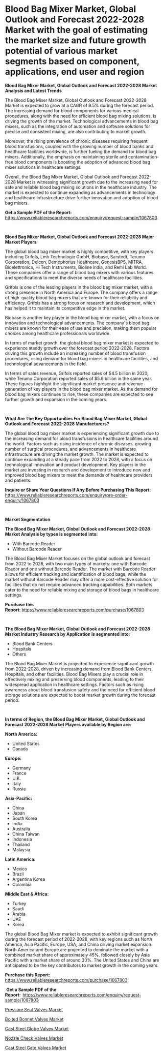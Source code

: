 <p><h1>Blood Bag Mixer Market, Global Outlook and Forecast 2022-2028 Market with the goal of estimating the market size and future growth potential of various market segments based on component, applications, end user and region</h1></p><p><strong>Blood Bag Mixer Market, Global Outlook and Forecast 2022-2028 Market Analysis and Latest Trends</strong></p>
<p><p>The Blood Bag Mixer Market, Global Outlook and Forecast 2022-2028 Market is expected to grow at a CAGR of 9.5% during the forecast period. The increasing demand for blood components for various medical procedures, along with the need for efficient blood bag mixing solutions, is driving the growth of the market. Technological advancements in blood bag mixers, such as the integration of automation and software solutions for precise and consistent mixing, are also contributing to market growth.</p><p>Moreover, the rising prevalence of chronic diseases requiring frequent blood transfusions, coupled with the growing number of blood banks and healthcare facilities worldwide, is further fueling the demand for blood bag mixers. Additionally, the emphasis on maintaining sterile and contamination-free blood components is boosting the adoption of advanced blood bag mixer solutions in healthcare settings.</p><p>Overall, the Blood Bag Mixer Market, Global Outlook and Forecast 2022-2028 Market is witnessing significant growth due to the increasing need for safe and reliable blood bag mixing solutions in the healthcare industry. The market is expected to continue expanding as advancements in technology and healthcare infrastructure drive further innovation and adoption of blood bag mixers.</p></p>
<p><strong>Get a Sample PDF of the Report:&nbsp;</strong> <a href="https://www.reliableresearchreports.com/enquiry/request-sample/1067803">https://www.reliableresearchreports.com/enquiry/request-sample/1067803</a></p>
<p>&nbsp;</p>
<p><strong>Blood Bag Mixer Market, Global Outlook and Forecast 2022-2028 Major Market Players</strong></p>
<p><p>The global blood bag mixer market is highly competitive, with key players including Grifols, Lmb Technologie GmbH, Biobase, Sarstedt, Terumo Corporation, Delcon, Demophorius Healthcare, GenesisBPS, MITRA, Bioelettronica, Hi Tech Instruments, Bioline India, and Remi Lab World. These companies offer a range of blood bag mixers with various features and specifications to meet the diverse needs of healthcare facilities.</p><p>Grifols is one of the leading players in the blood bag mixer market, with a strong presence in North America and Europe. The company offers a range of high-quality blood bag mixers that are known for their reliability and efficiency. Grifols has a strong focus on research and development, which has helped it to maintain its competitive edge in the market.</p><p>Biobase is another key player in the blood bag mixer market, with a focus on innovation and technological advancements. The company's blood bag mixers are known for their ease of use and precision, making them popular choices among healthcare professionals worldwide.</p><p>In terms of market growth, the global blood bag mixer market is expected to experience steady growth over the forecast period 2022-2028. Factors driving this growth include an increasing number of blood transfusion procedures, rising demand for blood bag mixers in healthcare facilities, and technological advancements in the field.</p><p>In terms of sales revenue, Grifols reported sales of $4.5 billion in 2020, while Terumo Corporation reported sales of $5.6 billion in the same year. These figures highlight the significant market presence and revenue generation of key players in the blood bag mixer market. As the demand for blood bag mixers continues to rise, these companies are expected to see further growth and expansion in the coming years.</p></p>
<p>&nbsp;</p>
<p><strong>What Are The Key Opportunities For Blood Bag Mixer Market, Global Outlook and Forecast 2022-2028 Manufacturers?</strong></p>
<p><p>The global blood bag mixer market is experiencing significant growth due to the increasing demand for blood transfusions in healthcare facilities around the world. Factors such as rising incidence of chronic diseases, growing number of surgical procedures, and advancements in healthcare infrastructure are driving the market growth. The market is expected to continue expanding at a steady pace from 2022 to 2028, with a focus on technological innovation and product development. Key players in the market are investing in research and development to introduce new and improved blood bag mixers to meet the demands of healthcare providers and patients.</p></p>
<p><strong>Inquire or Share Your Questions If Any Before Purchasing This Report:</strong> <a href="https://www.reliableresearchreports.com/enquiry/pre-order-enquiry/1067803">https://www.reliableresearchreports.com/enquiry/pre-order-enquiry/1067803</a></p>
<p>&nbsp;</p>
<p><strong>Market Segmentation</strong></p>
<p><strong>The Blood Bag Mixer Market, Global Outlook and Forecast 2022-2028 Market Analysis by types is segmented into:</strong></p>
<p><ul><li>With Barcode Reader</li><li>Without Barcode Reader</li></ul></p>
<p><p>The Blood Bag Mixer Market focuses on the global outlook and forecast from 2022 to 2028, with two main types of markets: one with Barcode Reader and one without Barcode Reader. The market with Barcode Reader allows for efficient tracking and identification of blood bags, while the market without Barcode Reader may offer a more cost-effective solution for facilities that do not require advanced tracking capabilities. Both markets cater to the need for reliable mixing and storage of blood bags in healthcare settings.</p></p>
<p><strong>Purchase this Report:&nbsp;</strong><a href="https://www.reliableresearchreports.com/purchase/1067803">https://www.reliableresearchreports.com/purchase/1067803</a></p>
<p>&nbsp;</p>
<p><strong>The Blood Bag Mixer Market, Global Outlook and Forecast 2022-2028 Market Industry Research by Application is segmented into:</strong></p>
<p><ul><li>Blood Bank Centers</li><li>Hospitals</li><li>Others</li></ul></p>
<p><p>The Blood Bag Mixer Market is projected to experience significant growth from 2022-2028, driven by increasing demand from Blood Bank Centers, Hospitals, and other facilities. Blood Bag Mixers play a crucial role in effectively mixing and preserving blood components, leading to their widespread application in healthcare settings. Factors such as rising awareness about blood transfusion safety and the need for efficient blood storage solutions are expected to boost market growth during the forecast period.</p></p>
<p>&nbsp;</p>
<p><strong>In terms of Region, the Blood Bag Mixer Market, Global Outlook and Forecast 2022-2028 Market Players available by Region are:</strong></p>
<p>
    <p> <strong> North America: </strong>
        <ul>
            <li>United States</li>
            <li>Canada</li>
        </ul>
        </p> 
    <p> <strong> Europe: </strong>
        <ul>
            <li>Germany</li>
            <li>France</li>
            <li>U.K.</li>
            <li>Italy</li>
            <li>Russia</li>
        </ul>
        </p> 
    <p> <strong> Asia-Pacific: </strong>
        <ul>
            <li>China</li>
            <li>Japan</li>
            <li>South Korea</li>
            <li>India</li>
            <li>Australia</li>
            <li>China Taiwan</li>
            <li>Indonesia</li>
            <li>Thailand</li>
            <li>Malaysia</li>
        </ul>
        </p> 
    <p> <strong> Latin America: </strong>
        <ul>
            <li>Mexico</li>
            <li>Brazil</li>
            <li>Argentina Korea</li>
            <li>Colombia</li>
        </ul>
        </p> 
    <p> <strong> Middle East & Africa: </strong>
        <ul>
            <li>Turkey</li>
            <li>Saudi</li>
            <li>Arabia</li>
            <li>UAE</li>
            <li>Korea</li>
        </ul>
    </p>
    </p>
<p><p>The global Blood Bag Mixer market is expected to exhibit significant growth during the forecast period of 2022-2028, with key regions such as North America, Asia Pacific, Europe, USA, and China driving market expansion. North America and Europe are projected to dominate the market with a combined market share of approximately 45%, followed closely by Asia Pacific with a market share of around 30%. The United States and China are anticipated to be the key contributors to market growth in the coming years.</p></p>
<p><strong>Purchase this Report: </strong><a href="https://www.reliableresearchreports.com/purchase/1067803">https://www.reliableresearchreports.com/purchase/1067803</a></p>
<p>&nbsp;<strong>Get a Sample PDF of the Report:&nbsp;&nbsp;</strong><a href="https://www.reliableresearchreports.com/enquiry/request-sample/1067803">https://www.reliableresearchreports.com/enquiry/request-sample/1067803</a></p>
<p><strong></strong></p>
<p><p><a href="https://medium.com/@oralhayes565/pressure-seal-valves-market-competitive-analysis-market-trends-and-forecast-to-2031-5ae817e5d939">Pressure Seal Valves Market</a></p><p><a href="https://medium.com/@oralhayes565/bolted-bonnet-valves-market-trends-forecast-and-competitive-analysis-to-2031-828fa2cda52c">Bolted Bonnet Valves Market</a></p><p><a href="https://medium.com/@oralhayes565/cast-steel-globe-valves-market-furnishes-information-on-market-share-market-trends-and-market-f51de8403d85">Cast Steel Globe Valves Market</a></p><p><a href="https://medium.com/@hollietowne534/nozzle-check-valves-market-exploring-market-share-market-trends-and-future-growth-30136cfb35bc">Nozzle Check Valves Market</a></p><p><a href="https://medium.com/@oralhayes565/cast-steel-gate-valves-market-share-evolution-and-market-growth-trends-2024-2031-1162631af6d2">Cast Steel Gate Valves Market</a></p></p>